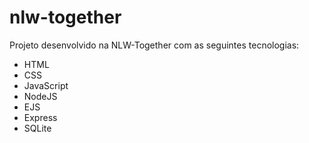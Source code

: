 # nlw-together
Projeto desenvolvido na NLW-Together com as seguintes tecnologias:

- HTML
- CSS
- JavaScript
- NodeJS
- EJS
- Express
- SQLite
